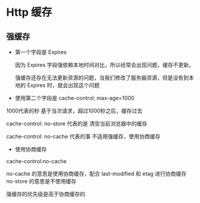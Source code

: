 
# Http 缓存

## 强缓存


- 第一个字段是 Expires 

    因为 Expires 字段强依赖本地时间对比，所以经常会出现问题，缓存不更新。

    强缓存还存在无法更新资源的问题，当我们修改了服务器资源，但是没有到本地的 Expires 时，就会出现这个问题


- 使用第二个字段是  cache-control; max-age=1000

1000代表的秒 基于当次请求，超过1000秒之后，缓存过去

cache-control: no-store 代表的是 清空当前浏览器中的缓存

cache-control: no-cache 代表的事 不适用强缓存，使用协商缓存


- 使用协商缓存

cache-control:no-cache

no-cache 的意思是使用协商缓存，配合 last-modified 和 etag 进行协商缓存
no-store 的意思是不使用缓存

强缓存的优先级是高于协商缓存的

